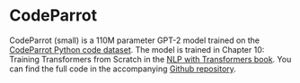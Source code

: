 # CodeParrot

CodeParrot (small) is a 110M parameter GPT-2 model trained on the [CodeParrot Python code dataset](https://huggingface.co/datasets/transformersbook/codeparrot). The model is trained in Chapter 10: Training Transformers from Scratch in the [NLP with Transformers book](https://learning.oreilly.com/library/view/natural-language-processing/9781098103231/). You can find the full code in the accompanying [Github repository](https://github.com/nlp-with-transformers/notebooks/blob/main/10_transformers-from-scratch.ipynb).